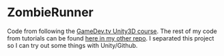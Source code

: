# ZombieRunner
 
Code from following the [GameDev.tv Unity3D course](https://www.udemy.com/course/unitycourse2). The rest of my code from tutorials can be found [here in my other repo](https://github.com/JemWritesCode/Unity3DTutorial). I separated this project so I can try out some things with Unity/Github.

